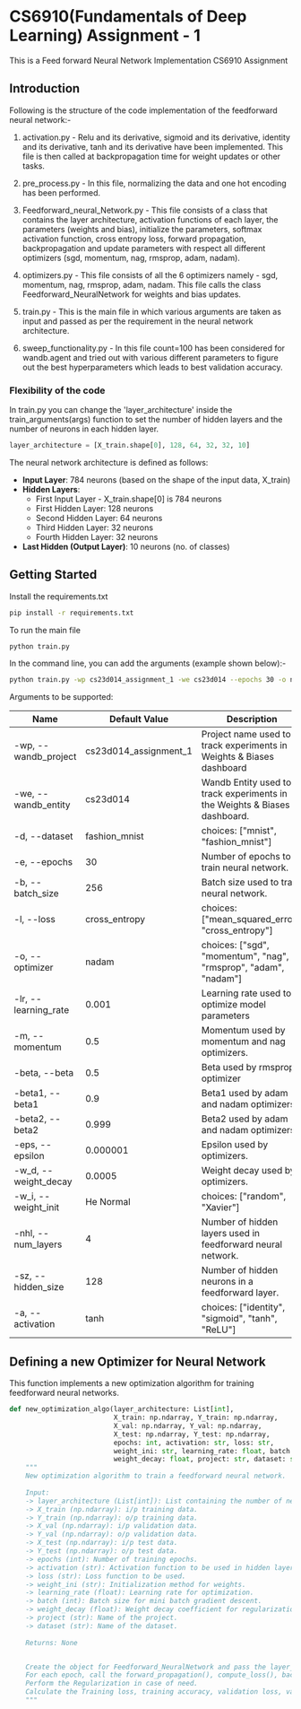 # CS6910(Fundamentals of Deep Learning) Assignment - 1

This is a Feed forward Neural Network Implementation CS6910 Assignment

## Introduction

Following is the structure of the code implementation of the feedforward neural network:-

1) activation.py - Relu and its derivative, sigmoid and its derivative, identity and its derivative, tanh and its derivative have been implemented. This file is then called at backpropagation time for weight updates or other tasks.

2) pre_process.py - In this file, normalizing the data and one hot encoding has been performed.

3) Feedforward_neural_Network.py - This file consists of a class that contains the layer architecture, activation functions of each layer, the parameters (weights and bias), initialize the parameters, softmax activation function, cross entropy loss, forward propagation, backpropagation and update parameters with respect all different optimizers (sgd, momentum, nag, rmsprop, adam, nadam).

4) optimizers.py - This file consists of all the 6 optimizers namely - sgd, momentum, nag, rmsprop, adam, nadam. This file calls the class Feedforward_NeuralNetwork for weights and bias updates.

5) train.py - This is the main file in which various arguments are taken as input and passed as per the requirement in the neural network architecture.

6) sweep_functionality.py - In this file count=100 has been considered for wandb.agent and tried out with various different parameters to figure out the best hyperparameters which leads to best validation accuracy.

### Flexibility of the code 
In train.py you can change the 'layer_architecture' inside the train_arguments(args) function to set the number of hidden layers and the number of neurons in each hidden layer.

```python
layer_architecture = [X_train.shape[0], 128, 64, 32, 32, 10]
```

The neural network architecture is defined as follows:

- **Input Layer**: 784 neurons (based on the shape of the input data, X_train)
- **Hidden Layers**:
  - First Input Layer - X_train.shape[0] is 784 neurons
  - First Hidden Layer: 128 neurons
  - Second Hidden Layer: 64 neurons
  - Third Hidden Layer: 32 neurons
  - Fourth Hidden Layer: 32 neurons
- **Last Hidden (Output Layer)**: 10 neurons (no. of classes)

## Getting Started

Install the requirements.txt 
```bash
pip install -r requirements.txt
```

To run the main file
```bash
python train.py
```
In the command line, you can add the arguments (example shown below):-
```bash
python train.py -wp cs23d014_assignment_1 -we cs23d014 --epochs 30 -o nadam -lr 0.0001 -nhl 3 -sz 32
```

Arguments to be supported:

| Name               | Default Value  | Description                                                                                      |
|--------------------|----------------|--------------------------------------------------------------------------------------------------|
| -wp, --wandb_project | cs23d014_assignment_1 | Project name  used to track experiments in Weights & Biases dashboard                             |
| -we, --wandb_entity | cs23d014         | Wandb Entity used to track experiments in the Weights & Biases dashboard.                        |
| -d, --dataset      | fashion_mnist  | choices: ["mnist", "fashion_mnist"]                                                              |
| -e, --epochs       | 30              | Number of epochs to train neural network.                                                        |
| -b, --batch_size   | 256              | Batch size used to train neural network.                                                         |
| -l, --loss         | cross_entropy  | choices: ["mean_squared_error", "cross_entropy"]                                                 |
| -o, --optimizer    | nadam            | choices: ["sgd", "momentum", "nag", "rmsprop", "adam", "nadam"]                                  |
| -lr, --learning_rate | 0.001           | Learning rate used to optimize model parameters                                                  |
| -m, --momentum     | 0.5            | Momentum used by momentum and nag optimizers.                                                    |
| -beta, --beta      | 0.5            | Beta used by rmsprop optimizer                                                                   |
| -beta1, --beta1    | 0.9            | Beta1 used by adam and nadam optimizers.                                                         |
| -beta2, --beta2    | 0.999            | Beta2 used by adam and nadam optimizers.                                                         |
| -eps, --epsilon    | 0.000001       | Epsilon used by optimizers.                                                                      |
| -w_d, --weight_decay | 0.0005            | Weight decay used by optimizers.                                                                 |
| -w_i, --weight_init | He Normal         | choices: ["random", "Xavier"]                                                                    |
| -nhl, --num_layers | 4              | Number of hidden layers used in feedforward neural network.                                      |
| -sz, --hidden_size | 128              | Number of hidden neurons in a feedforward layer.                                                 |
| -a, --activation   | tanh        | choices: ["identity", "sigmoid", "tanh", "ReLU"]                                                 |


## Defining a new Optimizer for Neural Network

This function implements a new optimization algorithm for training feedforward neural networks.

```python
def new_optimization_algo(layer_architecture: List[int], 
                          X_train: np.ndarray, Y_train: np.ndarray, 
                          X_val: np.ndarray, Y_val: np.ndarray, 
                          X_test: np.ndarray, Y_test: np.ndarray, 
                          epochs: int, activation: str, loss: str,
                          weight_ini: str, learning_rate: float, batch: int, 
                          weight_decay: float, project: str, dataset: str) -> None:
    """
    New optimization algorithm to train a feedforward neural network.
    
    Input:
    -> layer_architecture (List[int]): List containing the number of neurons in each layer.
    -> X_train (np.ndarray): i/p training data.
    -> Y_train (np.ndarray): o/p training data.
    -> X_val (np.ndarray): i/p validation data.
    -> Y_val (np.ndarray): o/p validation data.
    -> X_test (np.ndarray): i/p test data.
    -> Y_test (np.ndarray): o/p test data.
    -> epochs (int): Number of training epochs.
    -> activation (str): Activation function to be used in hidden layers.
    -> loss (str): Loss function to be used.
    -> weight_ini (str): Initialization method for weights.
    -> learning_rate (float): Learning rate for optimization.
    -> batch (int): Batch size for mini batch gradient descent.
    -> weight_decay (float): Weight decay coefficient for regularization.
    -> project (str): Name of the project.
    -> dataset (str): Name of the dataset.
    
    Returns: None


    Create the object for Feedforward_NeuralNetwork and pass the layer_architecture, activation, weight_ini, loss
    For each epoch, call the forward_propagation(), compute_loss(), backpropagation() and update_parameters() for weights and bias updates
    Perform the Regularization in case of need.
    Calculate the Training loss, training accuracy, validation loss, validation accuracy, testing loss and testing accuracy.
    """

